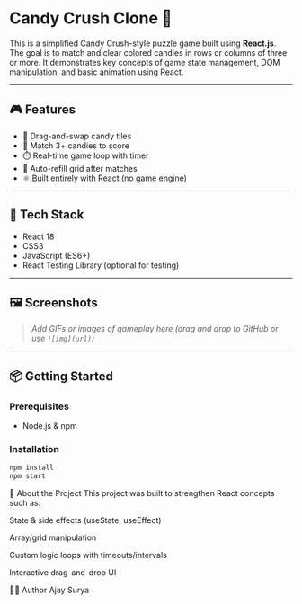 # Candy Crush Clone 🍬

This is a simplified Candy Crush-style puzzle game built using **React.js**. The goal is to match and clear colored candies in rows or columns of three or more. It demonstrates key concepts of game state management, DOM manipulation, and basic animation using React.

---

## 🎮 Features

- 🎯 Drag-and-swap candy tiles
- 🍭 Match 3+ candies to score
- ⏱️ Real-time game loop with timer
- 🔁 Auto-refill grid after matches
- ⚛️ Built entirely with React (no game engine)

---

## 🧰 Tech Stack

- React 18
- CSS3
- JavaScript (ES6+)
- React Testing Library (optional for testing)

---

## 🖼️ Screenshots

> _Add GIFs or images of gameplay here (drag and drop to GitHub or use `![img](url)`)_

---

## 📦 Getting Started

### Prerequisites

- Node.js & npm

### Installation

```bash
npm install
npm start
```

📌 About the Project
This project was built to strengthen React concepts such as:

State & side effects (useState, useEffect)

Array/grid manipulation

Custom logic loops with timeouts/intervals

Interactive drag-and-drop UI

👨‍💻 Author
Ajay Surya

